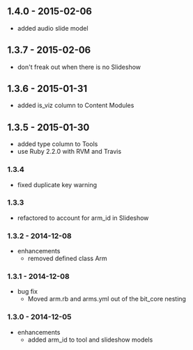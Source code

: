 ## 1.4.0 - 2015-02-06
 * added audio slide model

## 1.3.7 - 2015-02-06
 * don't freak out when there is no Slideshow

## 1.3.6 - 2015-01-31
 * added is_viz column to Content Modules

## 1.3.5 - 2015-01-30
 * added type column to Tools
 * use Ruby 2.2.0 with RVM and Travis

### 1.3.4

  * fixed duplicate key warning

### 1.3.3

  * refactored to account for arm_id in Slideshow

### 1.3.2 - 2014-12-08

* enhancements
  * removed defined class Arm

### 1.3.1 - 2014-12-08

* bug fix
  * Moved arm.rb and arms.yml out of the bit_core nesting

### 1.3.0 - 2014-12-05

* enhancements
  * added arm_id to tool and slideshow models
